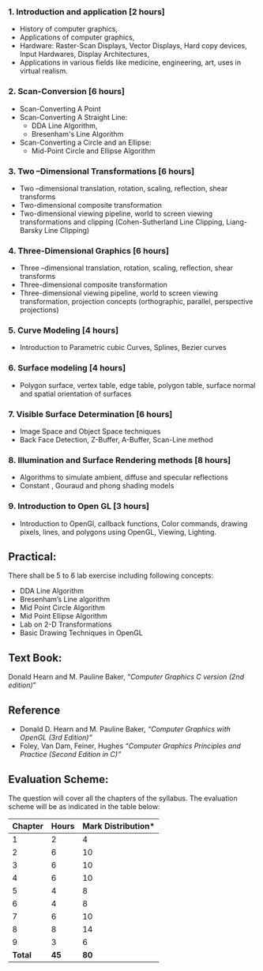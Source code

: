 ### **1. Introduction and application [2 hours]**

* History of computer graphics, 
* Applications of computer graphics, 
* Hardware: Raster-Scan Displays, Vector Displays, Hard copy devices, Input Hardwares, Display Architectures, 
* Applications in various fields like medicine, engineering, art, uses in virtual realism.

### **2. Scan-Conversion [6 hours]**

* Scan-Converting A Point
* Scan-Converting A Straight Line: 
    * DDA Line Algorithm, 
    * Bresenham's Line Algorithm
* Scan-Converting a Circle and an Ellipse: 
    * Mid-Point Circle and Ellipse Algorithm

### **3. Two –Dimensional Transformations [6 hours]**

* Two –dimensional translation, rotation, scaling, reflection, shear transforms
* Two-dimensional composite transformation
* Two-dimensional viewing pipeline, world to screen viewing transformations and clipping (Cohen-Sutherland Line Clipping, Liang-Barsky Line Clipping)

### **4. Three-Dimensional Graphics [6 hours]**

* Three –dimensional translation, rotation, scaling, reflection, shear transforms
* Three-dimensional composite transformation
* Three-dimensional viewing pipeline, world to screen viewing transformation, projection concepts (orthographic, parallel, perspective projections) 

### **5. Curve Modeling [4 hours]**

* Introduction to Parametric cubic Curves, Splines, Bezier curves

### **6. Surface modeling [4 hours]**

* Polygon surface, vertex table, edge table, polygon table, surface normal and spatial orientation of surfaces

### **7. Visible Surface Determination [6 hours]**

* Image Space and Object Space techniques
* Back Face Detection, Z-Buffer, A-Buffer, Scan-Line method

### **8. Illumination and Surface Rendering methods [8 hours]**

* Algorithms to simulate ambient, diffuse and specular reflections
* Constant , Gouraud and phong shading models

### **9. Introduction to Open GL [3 hours]**

* Introduction to OpenGl, callback functions, Color commands, drawing pixels, lines, and polygons using OpenGL, Viewing, Lighting. 

## **Practical:**

There shall be 5 to 6 lab exercise including following concepts:

* DDA Line Algorithm
* Bresenham’s Line algorithm
* Mid Point Circle Algorithm
* Mid Point Ellipse Algorithm
* Lab on 2-D Transformations
* Basic Drawing Techniques in OpenGL

## **Text Book:**

Donald Hearn and M. Pauline Baker, “*Computer Graphics C version (2nd edition)*”

## **Reference**

* Donald D. Hearn and M. Pauline Baker, *“Computer Graphics with OpenGL (3rd Edition)”*
* Foley, Van Dam, Feiner, Hughes *“Computer Graphics Principles and Practice (Second Edition in C)”*

## **Evaluation Scheme:**

The question will cover all the chapters of the syllabus. The evaluation scheme will be as indicated in the table below:

| Chapter   | Hours  | Mark Distribution* |
| --------- | ------ | ------------------ |
| 1         | 2      | 4                  |
| 2         | 6      | 10                 |
| 3         | 6      | 10                 |
| 4         | 6      | 10                 |
| 5         | 4      | 8                  |
| 6         | 4      | 8                  |
| 7         | 6      | 10                 |
| 8         | 8      | 14                 |
| 9         | 3      | 6                  |
| **Total** | **45** | **80**             |
